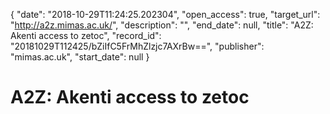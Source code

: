 {
  "date": "2018-10-29T11:24:25.202304", 
  "open_access": true, 
  "target_url": "http://a2z.mimas.ac.uk/", 
  "description": "", 
  "end_date": null, 
  "title": "A2Z: Akenti access to zetoc", 
  "record_id": "20181029T112425/bZiIfC5FrMhZlzjc7AXrBw==", 
  "publisher": "mimas.ac.uk", 
  "start_date": null
}

# A2Z: Akenti access to zetoc


